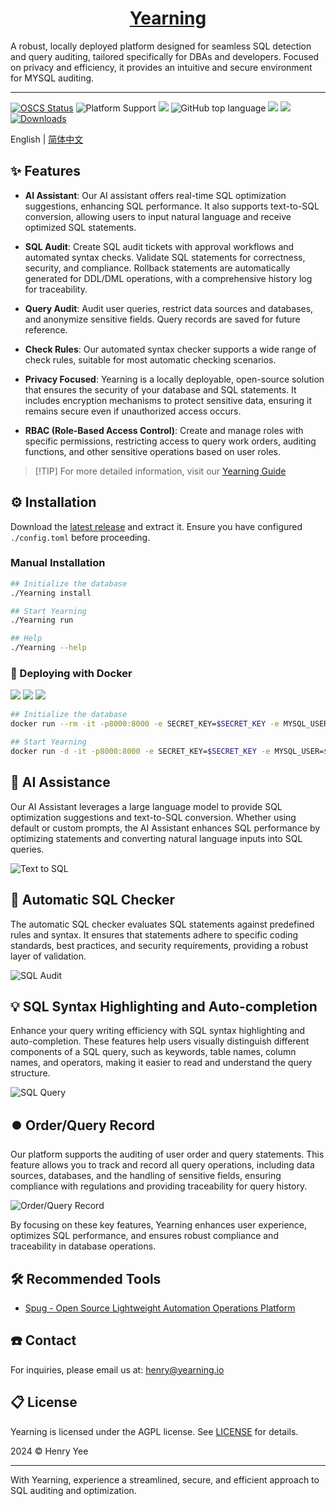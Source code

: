 <div align="center">

<h1 style="border-bottom: none">
    <b><a href="https://next.yearning.io">Yearning</a></b><br />
</h1>
</div>

 A robust, locally deployed platform designed for seamless SQL detection and query auditing, tailored specifically for DBAs and developers. Focused on privacy and efficiency, it provides an intuitive and secure environment for MYSQL auditing.

---
[![OSCS Status](https://www.oscs1024.com/platform/badge/cookieY/Yearning.svg?size=small)](https://www.murphysec.com/dr/nDuoncnUbuFMdrZsh7)
![Platform Support](https://img.shields.io/badge/-x86_x64%20ARM%20Supports%20%E2%86%92-rgb(84,56,255)?style=flat-square&logoColor=white&logo=linux)
[![][github-license-shield]][github-license-link]
![GitHub top language](https://img.shields.io/github/languages/top/cookieY/Yearning?color=369eff&label=golang&labelColor=black&logo=golang&logoColor=white&style=flat-square)
[![][github-forks-shield]][github-forks-link]
[![][github-stars-shield]][github-stars-link]
[![Downloads](https://img.shields.io/github/downloads/cookieY/Yearning/total?labelColor=black&logo=download&logoColor=white&style=flat-square)](https://github.com/cookieY/Yearning/releases/latest)

English | [简体中文](README.zh-CN.md)

## ✨ Features

- **AI Assistant**: Our AI assistant offers real-time SQL optimization suggestions, enhancing SQL performance. It also supports text-to-SQL conversion, allowing users to input natural language and receive optimized SQL statements.
  
- **SQL Audit**: Create SQL audit tickets with approval workflows and automated syntax checks. Validate SQL statements for correctness, security, and compliance. Rollback statements are automatically generated for DDL/DML operations, with a comprehensive history log for traceability.

- **Query Audit**: Audit user queries, restrict data sources and databases, and anonymize sensitive fields. Query records are saved for future reference.

- **Check Rules**: Our automated syntax checker supports a wide range of check rules, suitable for most automatic checking scenarios.

- **Privacy Focused**: Yearning is a locally deployable, open-source solution that ensures the security of your database and SQL statements. It includes encryption mechanisms to protect sensitive data, ensuring it remains secure even if unauthorized access occurs.

- **RBAC (Role-Based Access Control)**: Create and manage roles with specific permissions, restricting access to query work orders, auditing functions, and other sensitive operations based on user roles.

> \[!TIP]
> For more detailed information, visit our [Yearning Guide](https://next.yearning.io)


## ⚙️ Installation

Download the [latest release](https://github.com/cookieY/Yearning/releases/latest) and extract it. Ensure you have configured `./config.toml` before proceeding.

### Manual Installation

```bash
## Initialize the database
./Yearning install

## Start Yearning
./Yearning run

## Help
./Yearning --help
```

### 🚀 Deploying with Docker
[![][docker-release-shield]][docker-release-link]
[![][docker-size-shield]][docker-size-link]
[![][docker-pulls-shield]][docker-pulls-link]
```bash
## Initialize the database
docker run --rm -it -p8000:8000 -e SECRET_KEY=$SECRET_KEY -e MYSQL_USER=$MYSQL_USER -e MYSQL_ADDR=$MYSQL_ADDR -e MYSQL_PASSWORD=$MYSQL_PASSWORD -e MYSQL_DB=$Yearning_DB -e Y_LANG=zh_CN yeelabs/yearning "/opt/Yearning install"

## Start Yearning
docker run -d -it -p8000:8000 -e SECRET_KEY=$SECRET_KEY -e MYSQL_USER=$MYSQL_USER -e MYSQL_ADDR=$MYSQL_ADDR -e MYSQL_PASSWORD=$MYSQL_PASSWORD -e MYSQL_DB=$Yearning_DB -e Y_LANG=zh_CN yeelabs/yearning
```
## 🤖 AI Assistance

Our AI Assistant leverages a large language model to provide SQL optimization suggestions and text-to-SQL conversion. Whether using default or custom prompts, the AI Assistant enhances SQL performance by optimizing statements and converting natural language inputs into SQL queries.

![Text to SQL](img/text2sql.jpg)

## 🔖 Automatic SQL Checker

The automatic SQL checker evaluates SQL statements against predefined rules and syntax. It ensures that statements adhere to specific coding standards, best practices, and security requirements, providing a robust layer of validation.

![SQL Audit](img/audit.png)

## 💡 SQL Syntax Highlighting and Auto-completion

Enhance your query writing efficiency with SQL syntax highlighting and auto-completion. These features help users visually distinguish different components of a SQL query, such as keywords, table names, column names, and operators, making it easier to read and understand the query structure.

![SQL Query](img/query.png)

## ⏺️ Order/Query Record

Our platform supports the auditing of user order and query statements. This feature allows you to track and record all query operations, including data sources, databases, and the handling of sensitive fields, ensuring compliance with regulations and providing traceability for query history.

![Order/Query Record](img/record.png)

By focusing on these key features, Yearning enhances user experience, optimizes SQL performance, and ensures robust compliance and traceability in database operations.

## 🛠️ Recommended Tools

- [Spug - Open Source Lightweight Automation Operations Platform](https://github.com/openspug/spug)

## ☎️ Contact

For inquiries, please email us at: henry@yearning.io

## 📋 License

Yearning is licensed under the AGPL license. See [LICENSE](LICENSE) for details.

2024 © Henry Yee

---

With Yearning, experience a streamlined, secure, and efficient approach to SQL auditing and optimization.


[docker-pulls-link]: https://hub.docker.com/r/yeelabs/yearning
[docker-pulls-shield]: https://img.shields.io/docker/pulls/yeelabs/yearning?color=45cc11&labelColor=black&style=flat-square
[docker-release-link]: https://hub.docker.com/r/yeelabs/yearning
[docker-release-shield]: https://img.shields.io/docker/v/yeelabs/yearning?color=369eff&label=docker&labelColor=black&logo=docker&logoColor=white&style=flat-square
[docker-size-link]: https://hub.docker.com/r/yeelabs/yearning
[docker-size-shield]: https://img.shields.io/docker/image-size/yeelabs/yearning?color=369eff&labelColor=black&style=flat-square
[github-forks-shield]: https://img.shields.io/github/forks/cookieY/Yearning?color=8ae8ff&labelColor=black&style=flat-square
[github-forks-link]: https://github.com/cookieY/Yearning/network/members
[github-stars-link]: https://github.com/cookieY/Yearning/network/stargazers
[github-stars-shield]: https://img.shields.io/github/stars/cookieY/Yearning?color=ffcb47&labelColor=black&style=flat-square
[github-license-link]: https://github.com/cookieY/Yearning/blob/main/LICENSE
[github-license-shield]: https://img.shields.io/badge/AGPL%203.0-white?labelColor=black&style=flat-square
